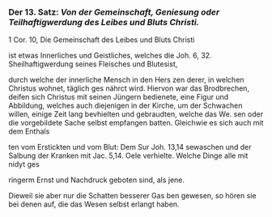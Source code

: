 
<!-- Seie 38; content-0058.xml -->

### Der 13. Satz: *Von der Gemeinschaft, Geniesung oder Teilhaftigwerdung des Leibes und Bluts Christi.*



 1 Cor. 10, Die Gemeinschaft des Leibes und Bluts Christi

ist etwas Innerliches und Geistliches, welches die Joh. 6, 32.
Sheilhaftigwerdung seines Fleisches und Blutesist,

durch welche der innerliche Mensch in den Hers zen derer, in welchen
Christus wohnet, täglich ges náhrct wird. Hiervon war das Brodbrechen,
deifen sich Christus mit seinen Jüngern bedienete, eine Figur und Abbildung,
welches auch diejenigen in der Kirche, um der Schwachen willen, einige Zeit
lang bevhielten und gebraudten, welche das We. sen oder die vorgebildete
Sache selbst empfangen batten. Gleichwie es sich auch mit dem Enthals

ten vom Erstickten und vom Blut: Dem Sur Joh. 13,14 sewaschen und der
Salbung der Kranken mit Jac. 5,14. Oele verhielte. Welche Dinge alle mit
nidyt ges

ringerm Ernst und Nachdruck geboten sind, als jene.

Dieweil sie aber nur die Schatten besserer Gas
ben gewesen, so hören sie bei denen auf, die das
Wesen selbst erlangt haben.